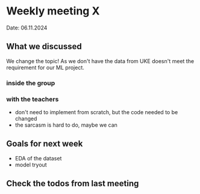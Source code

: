 # Weekly meeting X
Date: 06.11.2024
## What we discussed
We change the topic! As we don't have the data from UKE doesn't meet the requirement for our ML project.

### inside the group
### with the teachers
* don't need to implement from scratch, but the code needed to be changed
* the sarcasm is hard to do, maybe we can 

## Goals for next week
* EDA of the dataset
* model tryout
  
## Check the todos from last meeting